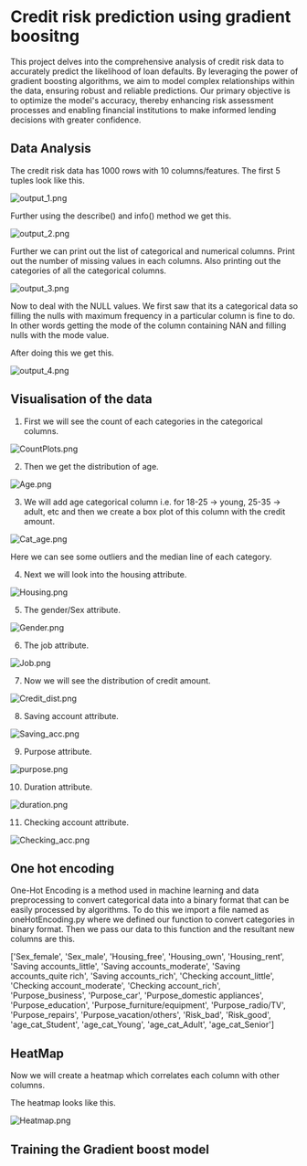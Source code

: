 # Credit risk prediction using gradient boositng

This project delves into the comprehensive analysis of credit risk data to accurately predict the likelihood of loan defaults. By leveraging the power of gradient boosting algorithms, we aim to model complex relationships within the data, ensuring robust and reliable predictions. Our primary objective is to optimize the model's accuracy, thereby enhancing risk assessment processes and enabling financial institutions to make informed lending decisions with greater confidence.

## Data Analysis
The credit risk data has 1000 rows with 10 columns/features.
The first 5 tuples look like this.

![output_1.png](Outputs/output_1.png)

Further using the describe() and info() method we get this.

![output_2.png](Outputs/output_2.png)

Further we can print out the list of categorical and numerical columns. Print out the number of missing values in each columns.
Also printing out the categories of all the categorical columns.

![output_3.png](Outputs/output_3.png)

Now to deal with the NULL values. We first saw that its a categorical data so filling the nulls with maximum frequency in a particular column is fine to do. In other words getting the mode of the column containing NAN and filling nulls with the mode value.

After doing this we get this.

![output_4.png](Outputs/output_4.png)

## Visualisation of the data
1. First we will see the count of each categories in the categorical columns.

![CountPlots.png](Visualisations/CountPlots.png)

2. Then we get the distribution of age.

![Age.png](Visualisations/Age.png)

3. We will add age categorical column i.e. for 18-25 -> young, 25-35 -> adult, etc and then we create a box plot of this column with the credit amount.

![Cat_age.png](Visualisations/Cat_age.png)

Here we can see some outliers and the median line of each category.

4. Next we will look into the housing attribute.

![Housing.png](Visualisations/Housing.png)

5. The gender/Sex attribute.

![Gender.png](Visualisations/Gender.png)

6. The job attribute.

![Job.png](Visualisations/Job.png)

7. Now we will see the distribution of credit amount.

![Credit_dist.png](Visualisations/Credit_dist.png)

8. Saving account attribute.

![Saving_acc.png](Visualisations/Saving_acc.png)

9. Purpose attribute.

![purpose.png](Visualisations/purpose.png)

10. Duration attribute.

![duration.png](Visualisations/duration.png)

11. Checking account attribute.

![Checking_acc.png](Visualisations/Checking_acc.png)

## One hot encoding

One-Hot Encoding is a method used in machine learning and data preprocessing to convert categorical data into a binary format that can be easily processed by algorithms.
To do this we import a file named as oneHotEncoding.py where we defined our function to convert categories in binary format.
Then we pass our data to this function and the resultant new columns are this.

['Sex_female', 'Sex_male', 'Housing_free', 'Housing_own', 'Housing_rent', 'Saving accounts_little', 'Saving accounts_moderate', 'Saving accounts_quite rich', 'Saving accounts_rich', 'Checking account_little', 'Checking account_moderate', 'Checking account_rich', 'Purpose_business', 'Purpose_car', 'Purpose_domestic appliances', 'Purpose_education', 'Purpose_furniture/equipment', 'Purpose_radio/TV', 'Purpose_repairs', 'Purpose_vacation/others', 'Risk_bad', 'Risk_good', 'age_cat_Student', 'age_cat_Young', 'age_cat_Adult', 'age_cat_Senior']

## HeatMap

Now we will create a heatmap which correlates each column with other columns.

The heatmap looks like this.

![Heatmap.png](Visualisations/Heatmap.png)

## Training the Gradient boost model